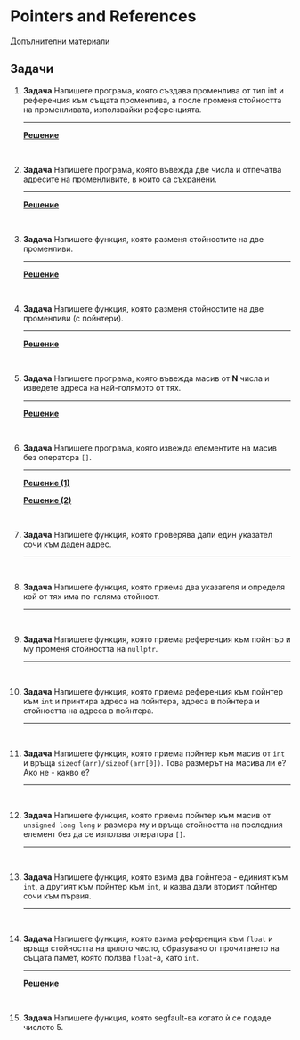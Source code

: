 ﻿# Pointers and References

[Допълнителни материали](../bonus/pointers_and_references.md)

## Задачи

1. **Задача** Напишете програма, която създава променлива от тип int и референция към същата променлива, а после променя стойността на променливата, използвайки референцията.

    ---

    **[Решение](../solutions/pointers_and_references/task01.cpp)**

<br>

2. **Задача** Напишете програма, която въвежда две числа и отпечатва адресите на променливите, в които са съхранени.

    ---

    **[Решение](../solutions/pointers_and_references/task02.cpp)**

<br>

3. **Задача** Напишете функция, която разменя стойностите на две променливи.

    ---

    **[Решение](../solutions/pointers_and_references/task03.cpp)**

<br>

4. **Задача** Напишете функция, която разменя стойностите на две променливи (с пойнтeри).

    ---

    **[Решение](../solutions/pointers_and_references/task04.cpp)**

<br>

5. **Задача** Напишете програма, която въвежда масив от **N** числа и изведете адреса на най-голямото от тях.

    ---

    **[Решение](../solutions/pointers_and_references/task05.cpp)**

<br>

6. **Задача** Напишете програма, която извежда елементите на масив без оператора `[]`.

    ---

    **[Решение (1)](../solutions/pointers_and_references/task06.cpp)**

    **[Решение (2)](../solutions/pointers_and_references/task06_2.cpp)**

<br>

7. **Задача** Напишете функция, която проверява дали един указател сочи към даден адрес.

    ---

<br>

8. **Задача** Напишете функция, която приема два указателя и определя кой от тях има по-голяма стойност.

    ---

<br>

9. **Задача** Напишете функция, която приема референция към пойнтър и му променя стойността на `nullptr`.

    ---

<br>

10. **Задача** Напишете функция, която приема референция към пойнтер към `int` и принтира адреса на пойнтера, адреса в пойнтера и стойността на адреса в пойнтера.

    ---

<br>

11. **Задача** Напишете функция, която приема пойнтер към масив от `int` и връща `sizeof(arr)/sizeof(arr[0])`. Това размерът на масива ли е? Ако не - какво е?

    ---

<br>

12. **Задача** Напишете функция, която приема пойнтер към масив от `unsigned long long` и размера му и връща стойността на последния елемент без да се използва оператора `[]`.

    ---

<br>

13. **Задача** Напишете функция, която взима два пойнтера - единият към `int`, а другият към пойнтер към `int`, и казва дали вторият пойнтер сочи към първия.

    ---

<br>

14. **Задача** Напишете функция, която взима референция към `float` и връща стойността на цялото число, образувано от прочитането на същата памет, която ползва `float`-а, като `int`.

    ---

    **[Решение](../solutions/pointers_and_references/task14.cpp)**

<br>

15. **Задача** Напишете функция, която segfault-ва когато ѝ се подаде числото 5.
